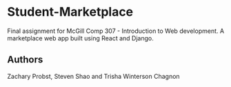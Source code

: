 # Student-Marketplace
Final assignment for McGill Comp 307 - Introduction to Web development. A marketplace web app built using React and Django. 

## Authors
Zachary Probst, Steven Shao and Trisha Winterson Chagnon
